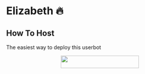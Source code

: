 # Elizabeth 🔥


## How To Host
The easiest way to deploy this userbot
<p align="center"><a href="https://heroku.com/deploy?template=https://github.com/Mr-Dark-Prince/Elizabeth/tree/master"> <img src="https://img.shields.io/badge/Deploy%20To%20Heroku-blueviolet?style=for-the-badge&logo=heroku" width="210" height="34.45"/></a></p>
